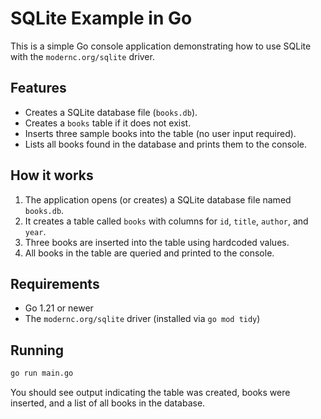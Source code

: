 # SQLite Example in Go

This is a simple Go console application demonstrating how to use SQLite with the `modernc.org/sqlite` driver.

## Features

- Creates a SQLite database file (`books.db`).
- Creates a `books` table if it does not exist.
- Inserts three sample books into the table (no user input required).
- Lists all books found in the database and prints them to the console.

## How it works

1. The application opens (or creates) a SQLite database file named `books.db`.
2. It creates a table called `books` with columns for `id`, `title`, `author`, and `year`.
3. Three books are inserted into the table using hardcoded values.
4. All books in the table are queried and printed to the console.

## Requirements

- Go 1.21 or newer
- The `modernc.org/sqlite` driver (installed via `go mod tidy`)

## Running

```sh
go run main.go
```

You should see output indicating the table was created, books were inserted, and a list of all books in the database.
